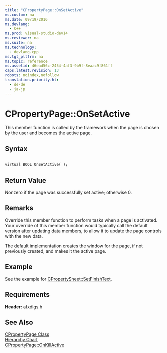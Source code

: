 ```yaml
---
title: "CPropertyPage::OnSetActive"
ms.custom: na
ms.date: 09/19/2016
ms.devlang: 
  - C++
ms.prod: visual-studio-dev14
ms.reviewer: na
ms.suite: na
ms.technology: 
  - devlang-cpp
ms.tgt_pltfrm: na
ms.topic: reference
ms.assetid: 46ead56c-2454-4af3-9b9f-8eaac9f861ff
caps.latest.revision: 13
robots: noindex,nofollow
translation.priority.ht: 
  - de-de
  - ja-jp
---
```

# CPropertyPage::OnSetActive
This member function is called by the framework when the page is chosen by the user and becomes the active page.  
  
## Syntax  
  
```  
  
virtual BOOL OnSetActive( );  
```  
  
## Return Value  
 Nonzero if the page was successfully set active; otherwise 0.  
  
## Remarks  
 Override this member function to perform tasks when a page is activated. Your override of this member function would typically call the default version after updating data members, to allow it to update the page controls with the new data.  
  
 The default implementation creates the window for the page, if not previously created, and makes it the active page.  
  
## Example  
 See the example for [CPropertySheet::SetFinishText](../vs140/CPropertySheet--SetFinishText.md).  
  
## Requirements  
 **Header:** afxdlgs.h  
  
## See Also  
 [CPropertyPage Class](../vs140/CPropertyPage-Class.md)   
 [Hierarchy Chart](../vs140/Hierarchy-Chart.md)   
 [CPropertyPage::OnKillActive](../vs140/CPropertyPage--OnKillActive.md)